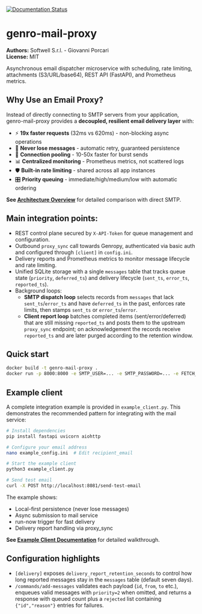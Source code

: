 [![Documentation Status](https://readthedocs.org/projects/genro-mail-proxy/badge/?version=latest)](https://genro-mail-proxy.readthedocs.io/en/latest/)

# genro-mail-proxy

**Authors:** Softwell S.r.l. - Giovanni Porcari  
**License:** MIT

Asynchronous email dispatcher microservice with scheduling, rate limiting, attachments (S3/URL/base64), REST API (FastAPI), and Prometheus metrics.

## Why Use an Email Proxy?

Instead of directly connecting to SMTP servers from your application, genro-mail-proxy provides a **decoupled, resilient email delivery layer** with:

- ⚡ **19x faster requests** (32ms vs 620ms) - non-blocking async operations
- 🔄 **Never lose messages** - automatic retry, guaranteed persistence
- 🎯 **Connection pooling** - 10-50x faster for burst sends
- 📊 **Centralized monitoring** - Prometheus metrics, not scattered logs
- 🛡️ **Built-in rate limiting** - shared across all app instances
- 🎛️ **Priority queuing** - immediate/high/medium/low with automatic ordering

**See [Architecture Overview](docs/architecture_overview.rst)** for detailed comparison with direct SMTP.

## Main integration points:

- REST control plane secured by ``X-API-Token`` for queue management and configuration.
- Outbound ``proxy_sync`` call towards Genropy, authenticated via basic auth and configured through ``[client]`` in ``config.ini``.
- Delivery reports and Prometheus metrics to monitor message lifecycle and rate limiting.
- Unified SQLite storage with a single ``messages`` table that tracks queue state (`priority`, `deferred_ts`) and delivery lifecycle (`sent_ts`, `error_ts`, `reported_ts`).
- Background loops:
  - **SMTP dispatch loop** selects records from ``messages`` that lack ``sent_ts``/``error_ts`` and have ``deferred_ts`` in the past, enforces rate limits, then stamps ``sent_ts`` or ``error_ts``/``error``.
  - **Client report loop** batches completed items (sent/error/deferred) that are still missing ``reported_ts`` and posts them to the upstream ``proxy_sync`` endpoint; on acknowledgement the records receive ``reported_ts`` and are later purged according to the retention window.

## Quick start

```bash
docker build -t genro-mail-proxy .
docker run -p 8000:8000 -e SMTP_USER=... -e SMTP_PASSWORD=... -e FETCH_URL=https://your/api genro-mail-proxy
```

## Example client

A complete integration example is provided in `example_client.py`. This demonstrates the recommended pattern for integrating with the mail service:

```bash
# Install dependencies
pip install fastapi uvicorn aiohttp

# Configure your email address
nano example_config.ini  # Edit recipient_email

# Start the example client
python3 example_client.py

# Send test email
curl -X POST http://localhost:8081/send-test-email
```

The example shows:
- Local-first persistence (never lose messages)
- Async submission to mail service
- run-now trigger for fast delivery
- Delivery report handling via proxy_sync

**See [Example Client Documentation](docs/example_client.rst)** for detailed walkthrough.

## Configuration highlights

- ``[delivery]`` exposes ``delivery_report_retention_seconds`` to control how long reported messages stay in the ``messages`` table (default seven days).
- ``/commands/add-messages`` validates each payload (``id``, ``from``, ``to`` etc.), enqueues valid messages with `priority=2` when omitted, and returns a response with queued count plus a `rejected` list containing `{"id","reason"}` entries for failures.
